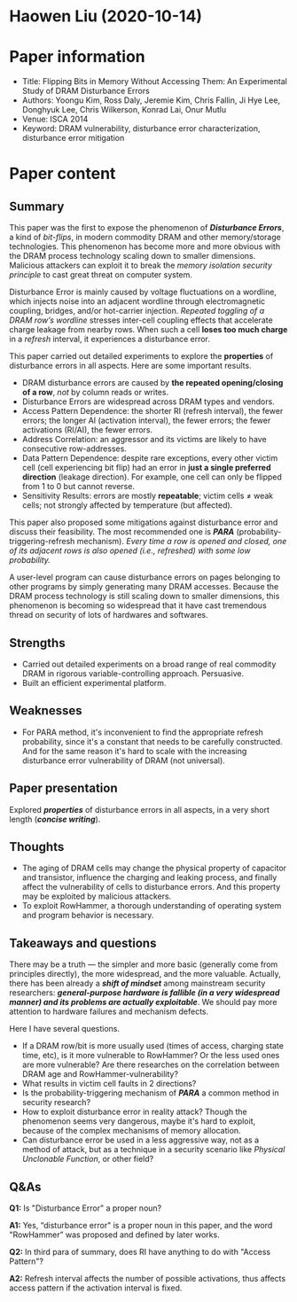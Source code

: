 # Haowen Liu (2020-10-14)

# Paper information
- Title: Flipping Bits in Memory Without Accessing Them: An Experimental Study of DRAM Disturbance Errors
- Authors: Yoongu Kim, Ross Daly, Jeremie Kim, Chris Fallin, Ji Hye Lee, Donghyuk Lee, Chris Wilkerson, Konrad Lai, Onur Mutlu
- Venue: ISCA 2014
- Keyword: DRAM vulnerability, disturbance error characterization, disturbance error mitigation

# Paper content
## Summary
This paper was the first to expose the phenomenon of ***Disturbance Errors***, a kind of *bit-flips*, in modern commodity DRAM and other memory/storage technologies. This phenomenon has become more and more obvious with the DRAM process technology scaling down to smaller dimensions. Malicious attackers can exploit it to break the *memory isolation* *security principle* to cast great threat on computer system.

Disturbance Error is mainly caused by voltage fluctuations on a wordline, which injects noise into an adjacent wordline through electromagnetic coupling, bridges, and/or hot-carrier injection. *Repeated toggling of a DRAM row’s wordline* stresses inter-cell coupling effects that accelerate charge leakage from nearby rows. When such a cell **loses too much charge** in a *refresh* interval, it experiences a disturbance error.

This paper carried out detailed experiments to explore the **properties** of disturbance errors in all aspects. Here are some important results.

- DRAM disturbance errors are caused by **the repeated opening/closing of a row**, *not* by column reads or writes.
- Disturbance Errors are widespread across DRAM types and vendors.
- Access Pattern Dependence: the shorter RI (refresh interval), the fewer errors; the longer AI (activation interval), the fewer errors; the fewer activations (RI/AI), the fewer errors.
- Address Correlation: an aggressor and its victims are likely to have consecutive row-addresses.
- Data Pattern Dependence: despite rare exceptions, every other victim cell (cell experiencing bit flip) had an error in **just a single preferred direction** (leakage direction). For example, one cell can only be flipped from $1$ to $0$ but cannot reverse.
- Sensitivity Results: errors are mostly **repeatable**; victim cells $\ne$ weak cells; not strongly affected by temperature (but affected).

This paper also proposed some mitigations against disturbance error and discuss their feasibility. The most recommended one is ***PARA*** (probability-triggering-refresh mechanism). *Every time a row is opened and closed, one of its adjacent rows is also opened (i.e., refreshed) with some low probability.*

A user-level program can cause disturbance errors on pages belonging to other programs by simply generating many DRAM accesses. Because the DRAM process technology is still scaling down to smaller dimensions, this phenomenon is becoming so widespread that it have cast tremendous thread on security of lots of hardwares and softwares.

## Strengths
- Carried out detailed experiments on a broad range of real commodity DRAM in rigorous variable-controlling approach. Persuasive.
- Built an efficient experimental platform.

## Weaknesses
- For PARA method, it's inconvenient to find the appropriate refresh probability, since it's a constant that needs to be carefully constructed. And for the same reason it's hard to scale with the increasing disturbance error vulnerability of DRAM (not universal).

## Paper presentation
Explored ***properties*** of disturbance errors in all aspects, in a very short length (***concise writing***). 

## Thoughts
- The aging of DRAM cells may change the physical property of capacitor and transistor, influence the charging and leaking process, and finally affect the vulnerability of cells to disturbance errors. And this property may be exploited by malicious attackers.
- To exploit RowHammer, a thorough understanding of operating system and program behavior is necessary.

## Takeaways and questions
There may be a truth — the simpler and more basic (generally come from principles directly), the more widespread, and the more valuable. Actually, there has been already a ***shift of mindset*** among mainstream security researchers: ***general-purpose hardware is fallible (in a very widespread manner) and its problems are actually exploitable***. We should pay more attention to hardware failures and mechanism defects.

Here I have several questions.

- If a DRAM row/bit is more usually used (times of access, charging state time, etc), is it more vulnerable to RowHammer? Or the less used ones are more vulnerable? Are there researches on the correlation between DRAM age and RowHammer-vulnerability?
- What results in victim cell faults in 2 directions?
- Is the probability-triggering mechanism of ***PARA*** a common method in security research?
- How to exploit disturbance error in reality attack? Though the phenomenon seems very dangerous, maybe it's hard to exploit, because of the complex mechanisms of memory allocation.
- Can disturbance error be used in a less aggressive way, not as a method of attack, but as a technique in a security scenario like *Physical Unclonable Function*, or other field?

## Q&As
**Q1:** Is "Disturbance Error" a proper noun?

**A1:** Yes, “disturbance error" is a proper noun in this paper, and the word "RowHammer” was proposed and defined by later works.

**Q2:** In third para of summary, does RI have anything to do with "Access Pattern"?

**A2:** Refresh interval affects the number of possible activations, thus affects access pattern if the activation interval is fixed.

